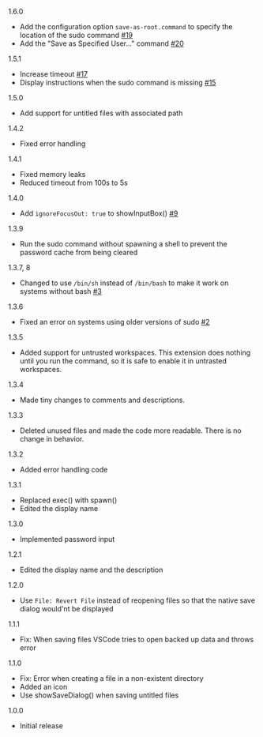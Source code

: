 1.6.0
- Add the configuration option `save-as-root.command` to specify the location of the sudo command [#19](https://github.com/yy0931/save-as-root/issues/19)
- Add the "Save as Specified User…" command [#20](https://github.com/yy0931/save-as-root/issues/20)

1.5.1
- Increase timeout [#17](https://github.com/yy0931/save-as-root/issues/17)
- Display instructions when the sudo command is missing [#15](https://github.com/yy0931/save-as-root/issues/15)

1.5.0
- Add support for untitled files with associated path

1.4.2
- Fixed error handling

1.4.1
- Fixed memory leaks
- Reduced timeout from 100s to 5s

1.4.0
- Add `ignoreFocusOut: true` to showInputBox() [#9](https://github.com/yy0931/save-as-root/issues/9)

1.3.9
- Run the sudo command without spawning a shell to prevent the password cache from being cleared

1.3.7, 8
- Changed to use `/bin/sh` instead of `/bin/bash` to make it work on systems without bash [#3](https://github.com/yy0931/save-as-root/issues/3)

1.3.6
- Fixed an error on systems using older versions of sudo [#2](https://github.com/yy0931/save-as-root/issues/2)

1.3.5
- Added support for untrusted workspaces.
  This extension does nothing until you run the command, so it is safe to enable it in untrasted workspaces.

1.3.4
- Made tiny changes to comments and descriptions.

1.3.3
- Deleted unused files and made the code more readable. There is no change in behavior.

1.3.2
- Added error handling code

1.3.1
- Replaced exec() with spawn()
- Edited the display name

1.3.0
- Implemented password input

1.2.1
- Edited the display name and the description

1.2.0
- Use `File: Revert File` instead of reopening files so that the native save dialog would'nt be displayed

1.1.1
- Fix: When saving files VSCode tries to open backed up data and throws error

1.1.0
- Fix: Error when creating a file in a non-existent directory 
- Added an icon
- Use showSaveDialog() when saving untitled files

1.0.0
- Initial release

